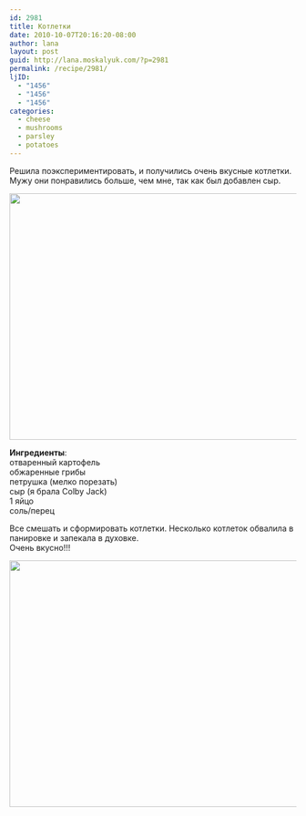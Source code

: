 ```yaml
---
id: 2981
title: Котлетки
date: 2010-10-07T20:16:20-08:00
author: lana
layout: post
guid: http://lana.moskalyuk.com/?p=2981
permalink: /recipe/2981/
ljID:
  - "1456"
  - "1456"
  - "1456"
categories:
  - cheese
  - mushrooms
  - parsley
  - potatoes
---
```

Решила поэкспериментировать, и получились очень вкусные котлетки. Мужу они понравились больше, чем мне, так как был добавлен сыр.

<img loading="lazy" class="alignnone" title="mushroom and potato cakes" src="http://farm5.static.flickr.com/4086/5060813311_249a2b8093_z.jpg" alt="" width="640" height="433" /> 

**Ингредиенты**:  
отваренный картофель  
обжаренные грибы  
петрушка (мелко порезать)  
сыр (я брала Colby Jack)  
1 яйцо  
соль/перец

Все смешать и сформировать котлетки. Несколько котлеток обвалила в панировке и запекала в духовке.  
Очень вкусно!!!

<img loading="lazy" class="alignnone" title="mushroom and potato cakes" src="http://farm5.static.flickr.com/4086/5060813311_249a2b8093_z.jpg" alt="" width="640" height="433" />
